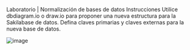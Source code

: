 Laboratorio | Normalización de bases de datos
Instrucciones
Utilice dbdiagram.io o draw.io para proponer una nueva estructura para la Sakilabase de datos.
Defina claves primarias y claves externas para la nueva base de datos.

![image](https://github.com/AlvaroM0reno/Lab-DatabaseNormalization/assets/162610869/ea395f5c-0937-44dc-8ada-a1a40c466da8)

